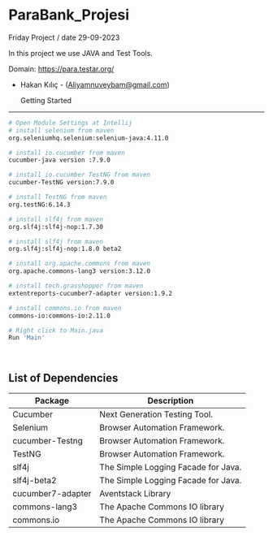 # ParaBank_Projesi

Friday Project / date 29-09-2023

In this project we use JAVA and Test Tools.

Domain: https://para.testar.org/

- Hakan Kılıç -    (Aliyamnuveybam@gmail.com)



  Getting Started
---------------

```bash
# Open Module Settings at Intellij
# install selenium from maven
org.seleniumhq.selenium:selenium-java:4.11.0

# install io.cucumber from maven
cucumber-java version :7.9.0

# install io.cucumber TestNG from maven
cucumber-TestNG version:7.9.0

# install TestNG from maven
org.testNG:6.14.3

# install slf4j from maven
org.slf4j:slf4j-nop:1.7.30

# install slf4j from maven
org.slf4j:slf4j-nop:1.8.0 beta2

# install org.apache.commons from maven
org.apache.commons-lang3 version:3.12.0

# install tech.grasshopper from maven
extentreports-cucumber7-adapter version:1.9.2

# install commons.io from maven
commons-io:commons-io:2.11.0

# Right click to Main.java
Run 'Main'

 
```

List of Dependencies
----------------

| Package                 | Description                         |
|-------------------------|-------------------------------------|
| Cucumber                | Next Generation Testing Tool.       |
| Selenium                | Browser Automation Framework.       |
| cucumber-Testng         | Browser Automation Framework.       |
| TestNG                  | Browser Automation Framework.       |
| slf4j                   | The Simple Logging Facade for Java. | 
| slf4j-beta2             | The Simple Logging Facade for Java. |
| cucumber7-adapter       | Aventstack Library                  |
| commons-lang3           | The Apache Commons IO library       |
| commons.io              | The Apache Commons IO library       |




